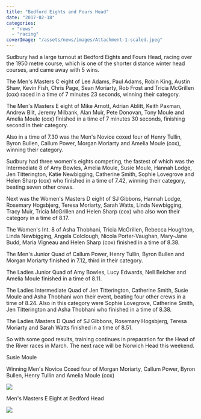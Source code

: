 ```yaml
---
title: "Bedford Eights and Fours Head"
date: "2017-02-18"
categories: 
  - "news"
  - "racing"
coverImage: "/assets/news/images/Attachment-1-scaled.jpeg"
---
```


Sudbury had a large turnout at Bedford Eights and Fours Head, racing over the 1950 metre course, which is one of the shorter distance winter head courses, and came away with 5 wins.

The Men's Masters C eight of Lee Adams, Paul Adams, Robin King, Austin Shaw, Kevin Fish, Chris Page, Sean Moriarty, Rob Frost and Tricia McGrillen (cox) raced in a time of 7 minutes 23 seconds, winning their category.

The Men's Masters E eight of Mike Arnott, Adrian Ablitt, Keith Paxman, Andrew Blit, Jeremy Milbank, Alan Muir, Pete Donovan, Tony Moule and Amelia Moule (cox) finished in a time of 7 minutes 30 seconds, finishing second in their category.

Also in a time of 7.30 was the Men's Novice coxed four of Henry Tullin, Byron Bullen, Callum Power, Morgan Moriarty and Amelia Moule (cox), winning their category.

Sudbury had three women's eights competing, the fastest of which was the Intermediate 8 of Amy Bowles, Amelia Moule, Susie Moule, Hannah Lodge, Jen Titterington, Katie Newbigging, Catherine Smith, Sophie Lovegrove and Helen Sharp (cox) who finished in a time of 7.42, winning their category, beating seven other crews.

Next was the Women's Masters D eight of SJ Gibbons, Hannah Lodge, Rosemary Hogsbjerg, Teresa Moriarty, Sarah Watts, Linda Newbigging, Tracy Muir, Tricia McGrillen and Helen Sharp (cox) who also won their category in a time of 8.17.

The Women's Int. 8 of Asha Thobhani, Tricia McGrillen, Rebecca Houghton, Linda Newbigging, Angela Colclough, Nicola Porter-Vaughan, Mary-Jane Budd, Maria Vigneau and Helen Sharp (cox) finished in a time of 8.38.

The Men's Junior Quad of Callum Power, Henry Tullin, Byron Bullen and Morgan Moriarty finished in 7.12, third in their category.

The Ladies Junior Quad of Amy Bowles, Lucy Edwards, Nell Belcher and Amelia Moule finished in a time of 8.11.

The Ladies Intermediate Quad of Jen Titterington, Catherine Smith, Susie Moule and Asha Thobhani won their event, beating four other crews in a time of 8.24. Also in this category were Sophie Lovegrove, Catherine Smith, Jen Titterington and Asha Thobhani who finished in a time of 8.38.

The Ladies Masters D Quad of SJ Gibbons, Rosemary Hogsbjerg, Teresa Moriarty and Sarah Watts finished in a time of 8.51.

So with some good results, training continues in preparation for the Head of the River races in March. The next race will be Norwich Head this weekend.

Susie Moule

Winning Men's Novice Coxed four of Morgan Moriarty, Callum Power, Byron Bullen, Henry Tullin and Amelia Moule (cox)

[![](/assets/news/images/Attachment-1-684x1024.jpeg)](http://sudburyrowingclub.org.uk/wp-content/uploads/2017/02/Attachment-1.jpeg)

Men's Masters E Eight at Bedford Head

[![](/assets/news/images/Attachment-2-768x1024.jpeg)](http://sudburyrowingclub.org.uk/wp-content/uploads/2017/02/Attachment-2.jpeg)
